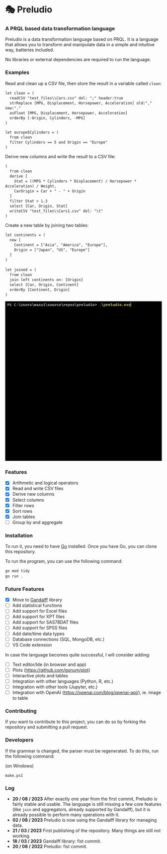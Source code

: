 <!-- ![](media/logo_med.png) -->

# 🎭 Preludio

### A PRQL based data transformation language

Preludio is a data transformation language based on PRQL. It is a language that allows you to transform and
manipulate data in a simple and intuitive way, batteries included.

No libraries or external dependencies are required to run the language.

### Examples

Read and clean up a CSV file, then store the result in a variable called `clean`:

```
let clean = (
  readCSV "test_files\\Cars.csv" del: ";" header:true
  strReplace [MPG, Displacement, Horsepower, Acceleration] old:"," new:"."
  asFloat [MPG, Displacement, Horsepower, Acceleration]
  orderBy [-Origin, Cylinders, -MPG]
)
```

```
let europe5Cylinders = (
  from clean
  filter Cylinders == 5 and Origin == "Europe"
)
```

Derive new columns and write the result to a CSV file:

```
(
  from clean
  derive [
    Stat = ((MPG * Cylinders * Displacement) / Horsepower * Acceleration) / Weight,
    CarOrigin = Car + " - " + Origin
  ]
  filter Stat > 1.3
  select [Car, Origin, Stat]
  writeCSV "test_files\\Cars1.csv" del: "\t"
)

```

Create a new table by joining two tables:

```
let continents = (
  new [
    Continent = ["Asia", "America", "Europe"],
    Origin = ["Japan", "US", "Europe"]
  ]
)

let joined = (
  from clean
  join left continents on: [Origin]
  select [Car, Origin, Continent]
  orderBy [Continent, Origin]
)
```

![](media/repl_example.gif)

### Features

- [x] Arithmetic and logical operators
- [x] Read and write CSV files
- [x] Derive new columns
- [x] Select columns
- [x] Filter rows
- [x] Sort rows
- [x] Join tables
- [ ] Group by and aggregate

### Installation

To run it, you need to have [Go](https://golang.org/doc/install) installed.
Once you have Go, you can clone this repository.

To run the program, you can use the following command:

```bash
go mod tidy
go run .
```

### Future Features

- [x] Move to [Gandalff](https://github.com/caerbannogwhite/preludio/tree/main/core/gandalff) library
- [ ] Add statistical functions
- [ ] Add support for Excel files
- [ ] Add support for XPT files
- [ ] Add support for SAS7BDAT files
- [ ] Add support for SPSS files
- [ ] Add date/time data types
- [ ] Database connections (SQL, MongoDB, etc.)
- [ ] VS Code extension

In case the language becomes quite successful, I will consider adding:

- [ ] Text editor/Ide (in browser and app)
- [ ] Plots (https://github.com/gonum/plot)
- [ ] Interactive plots and tables
- [ ] Integration with other languages (Python, R, etc.)
- [ ] Integration with other tools (Jupyter, etc.)
- [ ] Integration with OpenAI (https://openai.com/blog/openai-api/), ie. image to table

### Contributing

If you want to contribute to this project, you can do so by forking the repository and submitting a pull request.

### Developers

If the grammar is changed, the parser must be regenerated. To do this, run the following command:

(on Windows)

```
make.ps1
```

### Log

- **20 / 08 / 2023** After exactly one year from the first commit, Preludio is fairly stable and usable. The language is still missing a few core features (like `join` and aggregators, already supported by Gandalff), but it is already possible to perform many operations with it.
- **02 / 08 / 2023** Preludio is now using the Gandalff library for managing data.
- **21 / 03 / 2023** First publishing of the repository. Many things are still not working.
- **18 / 03 / 2023** Gandalff library: fist commit.
- **20 / 08 / 2022** Preludio: fist commit.
